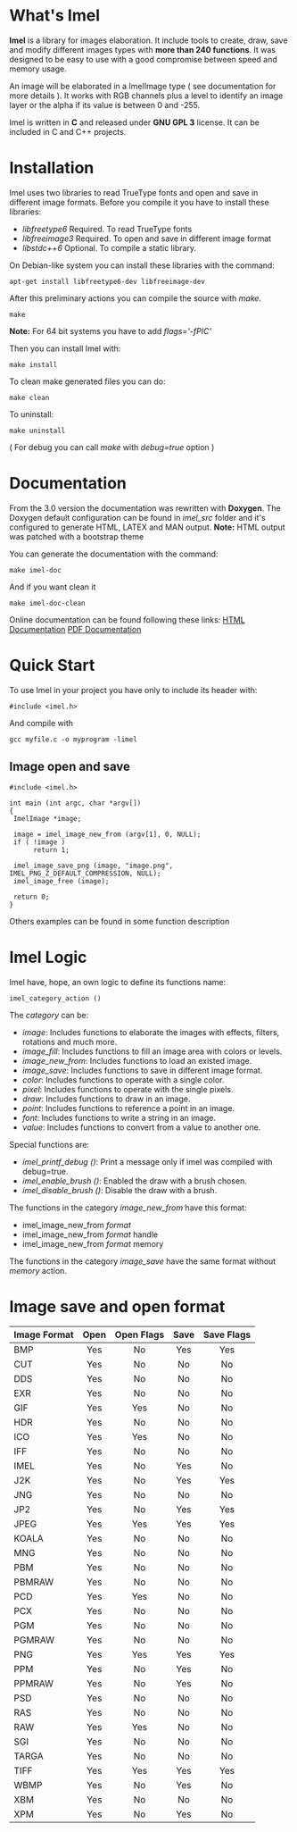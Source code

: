 # What's Imel

**Imel** is a library for images elaboration. It include tools to create, draw, save and modify different images types with **more than 240 functions**. It was designed to be easy to use with a good compromise between speed and memory usage.

An image will be elaborated in a ImelImage type ( see documentation for more details ). It works with RGB channels plus a level to identify an image layer or the alpha if its value is between 0 and -255.

Imel is written in **C** and released under **GNU GPL 3** license. It can be included in C and C++ projects. 

# Installation

Imel uses two libraries to read TrueType fonts and open and save in different
image formats. Before you compile it you have to install these libraries:

* *libfreetype6*  Required. To read TrueType fonts
* *libfreeimage3* Required. To open and save in different image format
* *libstdc++6*    Optional. To compile a static library.

On Debian-like system you can install these libraries with the command:
```
apt-get install libfreetype6-dev libfreeimage-dev
```

After this preliminary actions you can compile the source with _make_.
```
make
```
**Note:** For 64 bit systems you have to add _flags='-fPIC'_
 
Then you can install Imel with:
```
make install
```

To clean make generated files you can do:
```
make clean
```

To uninstall:
```
make uninstall
```

( For debug you can call _make_ with _debug=true_ option )

# Documentation

From the 3.0 version the documentation was rewritten with **Doxygen**.
The Doxygen default configuration can be found in _imel_src_ folder and
it's configured to generate HTML, LATEX and MAN output. 
**Note:** HTML output was patched with a bootstrap theme

You can generate the documentation with the command:
```
make imel-doc
```

And if you want clean it
```
make imel-doc-clean
```

Online documentation can be found following these links:
[HTML Documentation](http://www.neckersbox.eu/docs/imel-html-doc/index.html)
[PDF Documentation](http://www.neckersbox.eu/docs/Imel-3.0-Documentation.pdf)

# Quick Start

To use Imel in your project you have only to include its header with:
```
#include <imel.h>
```

And compile with
```
gcc myfile.c -o myprogram -limel
```

## Image open and save

```
#include <imel.h>

int main (int argc, char *argv[]) 
{
 ImelImage *image;
 
 image = imel_image_new_from (argv[1], 0, NULL);
 if ( !image )
      return 1;
 
 imel_image_save_png (image, "image.png", IMEL_PNG_Z_DEFAULT_COMPRESSION, NULL);
 imel_image_free (image);
 
 return 0;
}
```

Others examples can be found in some function description

# Imel Logic

Imel have, hope, an own logic to define its functions name:
```
imel_category_action ()
```

The _category_ can be:
* *image*:          Includes functions to elaborate the images with effects, filters,
                    rotations and much more.
* *image_fill*:     Includes functions to fill an image area with colors or levels.
* *image_new_from*: Includes functions to load an existed image.
* *image_save*:     Includes functions to save in different image format.
* *color*:          Includes functions to operate with a single color.
* *pixel*:          Includes functions to operate with the single pixels.
* *draw*:           Includes functions to draw in an image.
* *point*:          Includes functions to reference a point in an image.
* *font*:           Includes functions to write a string in an image.
* *value*:          Includes functions to convert from a value to another one.

Special functions are:
* _imel_printf_debug ()_:  Print a message only if imel was compiled with debug=true.
* _imel_enable_brush ()_:  Enabled the draw with a brush chosen.
* _imel_disable_brush ()_: Disable the draw with a brush. 

The functions in the category _image_new_from_ have this format:

* imel_image_new_from *format*
* imel_image_new_from *format* handle
* imel_image_new_from *format* memory

The functions in the category _image_save_ have the same format without
_memory_ action.

# Image save and open format

| Image Format | Open | Open Flags | Save | Save Flags |
|--------------|:----:|:----------:|:----:|:----------:|
| BMP	       | Yes  | No         | Yes  | Yes        |
| CUT          | Yes  | No         | No   | No         |
| DDS          | Yes  | No         | No   | No         |
| EXR          | Yes  | No         | No   | No         |
| GIF          | Yes  | Yes        | No   | No         |
| HDR          | Yes  | No         | No   | No         |
| ICO          | Yes  | Yes        | No   | No         |
| IFF          | Yes  | No         | No   | No         |
| IMEL         | Yes  | No         | Yes  | No         |
| J2K          | Yes  | No         | Yes  | Yes        |
| JNG          | Yes  | No         | No   | No         |
| JP2          | Yes  | No         | Yes  | Yes        |
| JPEG         | Yes  | Yes        | Yes  | Yes        |
| KOALA        | Yes  | No         | No   | No         |
| MNG          | Yes  | No         | No   | No         |
| PBM          | Yes  | No         | No   | No         |
| PBMRAW       | Yes  | No         | No   | No         |
| PCD          | Yes  | Yes        | No   | No         |
| PCX          | Yes  | No         | No   | No         |
| PGM          | Yes  | No         | No   | No         |
| PGMRAW       | Yes  | No         | No   | No         |
| PNG          | Yes  | Yes        | Yes  | Yes        |
| PPM          | Yes  | No         | Yes  | No         |
| PPMRAW       | Yes  | No         | Yes  | No         |
| PSD          | Yes  | No         | No   | No         |
| RAS          | Yes  | No         | No   | No         |
| RAW          | Yes  | Yes        | No   | No         |
| SGI          | Yes  | No         | No   | No         |
| TARGA        | Yes  | No         | No   | No         |
| TIFF         | Yes  | Yes        | Yes  | Yes        |
| WBMP         | Yes  | No         | Yes  | No         |
| XBM          | Yes  | No         | No   | No         |
| XPM          | Yes  | No         | Yes  | No         |


